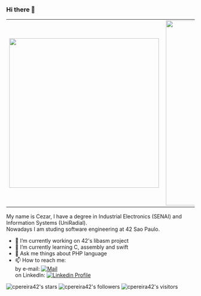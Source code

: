 ### Hi there 👋

<table>
    <tr>
        <td><img width="400px" align="left" src="https://github-readme-stats.vercel.app/api/top-langs/?username=cpereira42&hide=html&layout=compact&theme=algolia" /></td>
        <td><img width="495px" align="left" src="https://github-readme-stats.vercel.app/api?username=cpereira42&theme=algolia"/></td>
    </tr>   
</table>
</center>


My name is Cezar, I have a degree in Industrial Electronics (SENAI) and Information Systems (UniRadial).<bR>
Nowadays I am studing software engineering at 42 Sao Paulo.

- 🔭 I’m currently working on 42's libasm project<br>
- 🌱 I’m currently learning C, assembly and swift<br>
- 💬 Ask me things about PHP language<br>
- 📫 How to reach me:<br>
by e-mail: [![Mail](https://img.shields.io/badge/-Mail-blue?style=flat&logo=Gmail&logoColor=white&link=mailto:cezaracp1a@gmail.com)](mailto:cezaracp1@gmail.com)<br>
on LinkedIn: [![Linkedin Profile](https://img.shields.io/badge/-LinkedIn_Profile-0072b1?style=flat&logo=Linkedin&logoColor=white&link=https://https://www.linkedin.com/in/cpereira42/)](https://www.linkedin.com/in/cpereira42/)<br>


![cpereira42's stars](https://img.shields.io/github/stars/cpereira42?color=blue)
![cpereira42's followers](https://img.shields.io/github/followers/cpereira42?color=blue)
![cpereira42's visitors](https://komarev.com/ghpvc/?username=cpereira42&color=blue&style=flat&label=visitors)
